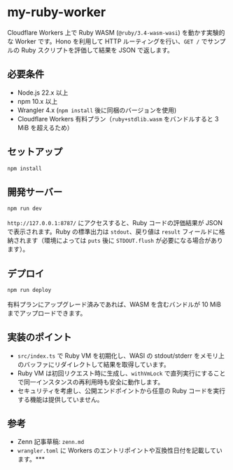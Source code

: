 # my-ruby-worker

Cloudflare Workers 上で Ruby WASM (`@ruby/3.4-wasm-wasi`) を動かす実験的な Worker です。Hono を利用して HTTP ルーティングを行い、`GET /` でサンプルの Ruby スクリプトを評価して結果を JSON で返します。

## 必要条件

- Node.js 22.x 以上
- npm 10.x 以上
- Wrangler 4.x (`npm install` 後に同梱のバージョンを使用)
- Cloudflare Workers 有料プラン（`ruby+stdlib.wasm` をバンドルすると 3 MiB を超えるため）

## セットアップ

```bash
npm install
```

## 開発サーバー

```bash
npm run dev
```

`http://127.0.0.1:8787/` にアクセスすると、Ruby コードの評価結果が JSON で表示されます。Ruby の標準出力は `stdout`、戻り値は `result` フィールドに格納されます（環境によっては `puts` 後に `STDOUT.flush` が必要になる場合があります）。

## デプロイ

```bash
npm run deploy
```

有料プランにアップグレード済みであれば、WASM を含むバンドルが 10 MiB までアップロードできます。

## 実装のポイント

- `src/index.ts` で Ruby VM を初期化し、WASI の stdout/stderr をメモリ上のバッファにリダイレクトして結果を取得しています。
- Ruby VM は初回リクエスト時に生成し、`withVmLock` で直列実行にすることで同一インスタンスの再利用時も安全に動作します。
- セキュリティを考慮し、公開エンドポイントから任意の Ruby コードを実行する機能は提供していません。

## 参考

- Zenn 記事草稿: `zenn.md`
- `wrangler.toml` に Workers のエントリポイントや互換性日付を記載しています。***
